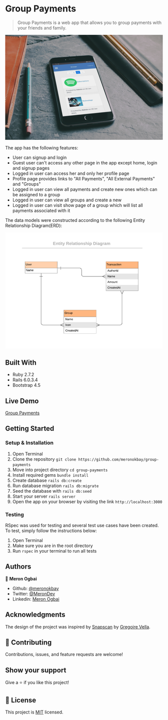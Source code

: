 # Group Payments

> Group Payments is a web app that allows you to group payments with your friends and family.

![App Screenshot](./app_screenshot.jpg)

The app has the following features:

- User can signup and login
- Guest user can't access any other page in the app except home, login and signup pages
- Logged in user can access her and only her profile page
- Profile page provides links to "All Payments", "All External Payments" and "Groups"
- Logged in user can view all payments and create new ones which can be assigned to a group
- Logged in user can view all groups and create a new
- Logged in user can visit show page of a group which will list all payments associated with it

The data models were constructed according to the following Entity Relationship Diagram(ERD):

![ERD](./docs/_Entity_Relationship_Diagram.png)

## Built With

- Ruby 2.7.2
- Rails 6.0.3.4
- Bootstrap 4.5

## Live Demo

[Group Payments](https://group-payments.herokuapp.com/)

## Getting Started

### Setup & Installation

1. Open Terminal
2. Clone the repository `git clone https://github.com/meronokbay/group-payments`
3. Move into project directory `cd group-payments`
4. Install required gems `bundle install`
5. Create database `rails db:create`
6. Run database migration `rails db:migrate`
7. Seed the database with `rails db:seed`
8. Start your server `rails server`
9. Open the app on your browser by visiting the link `http://localhost:3000`

### Testing

RSpec was used for testing and several test use cases have been created. To test, simply follow the instructions below:

1. Open Terminal
2. Make sure you are in the root directory
3. Run `rspec` in your terminal to run all tests

## Authors

👤 **Meron Ogbai**

- Github: [@meronokbay](https://github.com/meronokbay)
- Twitter: [@MeronDev](https://twitter.com/MeronDev)
- Linkedin: [Meron Ogbai](https://linkedin.com/in/meron-ogbai/)

## Acknowledgments

The design of the project was inspired by [Snapscan](https://www.behance.net/gallery/19759151/Snapscan-iOs-design-and-branding) by [Gregoire Vella](https://www.behance.net/gregoirevella).

## 🤝 Contributing

Contributions, issues, and feature requests are welcome!

## Show your support

Give a ⭐️ if you like this project!

## 📝 License

This project is [MIT](./LICENSE) licensed.
